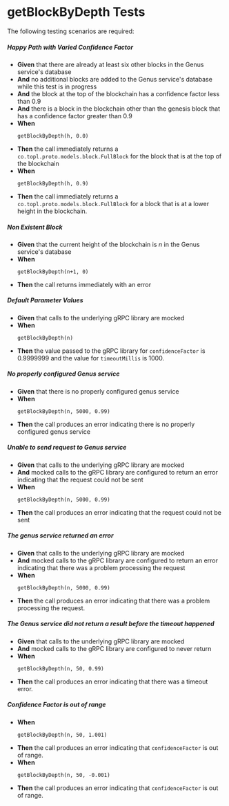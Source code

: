 # getBlockByDepth Tests

The following testing scenarios are required:

##### Happy Path with Varied Confidence Factor

* **Given** that there are already at least six other blocks in the Genus service's database
* **And** no additional blocks are added to the Genus service's database while this test is in progress
* **And** the block at the top of the blockchain has a confidence factor less than 0.9
* **And** there is a block in the blockchain other than the genesis block that has a confidence factor greater than
  0.9
* **When**
    ```
    getBlockByDepth(h, 0.0)
    ```
* **Then** the call immediately returns a `co.topl.proto.models.block.FullBlock` for the block that is at the top of the
  blockchain
* **When**
    ```
    getBlockByDepth(h, 0.9)
    ```
* **Then** the call immediately returns a `co.topl.proto.models.block.FullBlock` for a block that is at a lower height
  in the blockchain.

##### Non Existent Block

* **Given** that the current height of the blockchain is *n* in the Genus service's database
* **When**
    ```
    getBlockByDepth(n+1, 0)
    ```
* **Then** the call returns immediately with an error

##### Default Parameter Values

* **Given** that calls to the underlying gRPC library are mocked
* **When**
    ```
    getBlockByDepth(n)
    ```
* **Then** the value passed to the gRPC library for `confidenceFactor` is 0.9999999 and the value for `timeoutMillis` is
    1000.

##### No properly configured Genus service

* **Given** that there is no properly configured genus service
* **When**
    ```
    getBlockByDepth(n, 5000, 0.99)
    ```
* **Then** the call produces an error indicating there is no properly configured genus service

##### Unable to send request to Genus service

* **Given** that calls to the underlying gRPC library are mocked
* **And** mocked calls to the gRPC library are configured to return an error indicating that the request could not be
  sent
* **When**
    ```
    getBlockByDepth(n, 5000, 0.99)
    ```
* **Then** the call produces an error indicating that the request could not be sent

##### The genus service returned an error

* **Given** that calls to the underlying gRPC library are mocked
* **And** mocked calls to the gRPC library are configured to return an error indicating that there was a problem
  processing the request
* **When**
    ```
    getBlockByDepth(n, 5000, 0.99)
    ```
* **Then** the call produces an error indicating that there was a problem processing the request.

##### The Genus service did not return a result before the timeout happened

* **Given** that calls to the underlying gRPC library are mocked
* **And** mocked calls to the gRPC library are configured to never return
* **When**
    ```
    getBlockByDepth(n, 50, 0.99)
    ```
* **Then** the call produces an error indicating that there was a timeout error.

##### Confidence Factor is out of range

* **When**
    ```
    getBlockByDepth(n, 50, 1.001)
    ```
* **Then** the call produces an error indicating that `confidenceFactor` is out of range.
* **When**
    ```
    getBlockByDepth(n, 50, -0.001)
    ```
* **Then** the call produces an error indicating that `confidenceFactor` is out of range.
